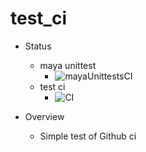 # test_ci
* Status
    * maya unittest
        * ![mayaUnittestsCI](https://github.com/aaronmack/dev-test_ci/workflows/mayaUnittestsCI/badge.svg)
    * test ci 
        * ![CI](https://github.com/aaronmack/dev-test_ci/workflows/CI/badge.svg) 

* Overview
    * Simple test of Github ci
